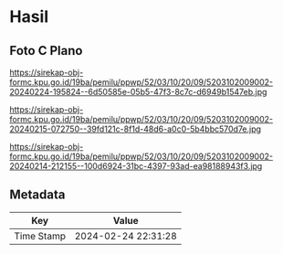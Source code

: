 # Hasil

## Foto C Plano

https://sirekap-obj-formc.kpu.go.id/19ba/pemilu/ppwp/52/03/10/20/09/5203102009002-20240224-195824--6d50585e-05b5-47f3-8c7c-d6949b1547eb.jpg

https://sirekap-obj-formc.kpu.go.id/19ba/pemilu/ppwp/52/03/10/20/09/5203102009002-20240215-072750--39fd121c-8f1d-48d6-a0c0-5b4bbc570d7e.jpg

https://sirekap-obj-formc.kpu.go.id/19ba/pemilu/ppwp/52/03/10/20/09/5203102009002-20240214-212155--100d6924-31bc-4397-93ad-ea98188943f3.jpg


## Metadata

| Key        | Value               |
| ---------- | ------------------- |
| Time Stamp | 2024-02-24 22:31:28 |



